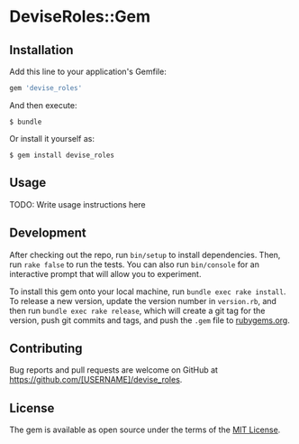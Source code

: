 # DeviseRoles::Gem

## Installation

Add this line to your application's Gemfile:

```ruby
gem 'devise_roles'
```

And then execute:

    $ bundle

Or install it yourself as:

    $ gem install devise_roles

## Usage

TODO: Write usage instructions here

## Development

After checking out the repo, run `bin/setup` to install dependencies. Then, run `rake false` to run the tests. You can also run `bin/console` for an interactive prompt that will allow you to experiment.

To install this gem onto your local machine, run `bundle exec rake install`. To release a new version, update the version number in `version.rb`, and then run `bundle exec rake release`, which will create a git tag for the version, push git commits and tags, and push the `.gem` file to [rubygems.org](https://rubygems.org).

## Contributing

Bug reports and pull requests are welcome on GitHub at https://github.com/[USERNAME]/devise_roles.


## License

The gem is available as open source under the terms of the [MIT License](http://opensource.org/licenses/MIT).
